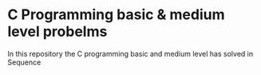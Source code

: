 # C Programming basic & medium level probelms
 In this repository the C programming basic and medium level has solved in Sequence 
